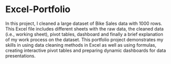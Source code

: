 # Excel-Portfolio
In this project, I cleaned a large dataset of Bike Sales data with 1000 rows. This Excel file includes different sheets with the raw data, the cleaned data (i.e., working sheet), pivot tables, dashboard and finally a brief explanation of my work process on the dataset. This portfolio project demonstrates my skills in using data cleaning methods in Excel as well as using formulas, creating interactive pivot tables and preparing dynamic dashboards for data presentations. 
